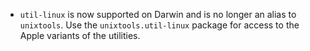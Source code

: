 - `util-linux` is now supported on Darwin and is no longer an alias to `unixtools`. Use the `unixtools.util-linux` package for access to the Apple variants of the utilities.